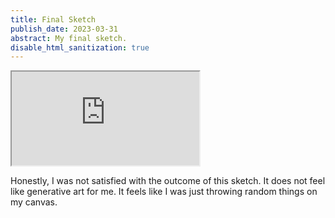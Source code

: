 ```yaml
---
title: Final Sketch
publish_date: 2023-03-31
abstract: My final sketch.
disable_html_sanitization: true
---
```

<iframe src="https://editor.p5js.org/sturrpzz/sketches/cfFPp3IeZ"></iframe>

Honestly, I was not satisfied with the outcome of this sketch. It does not feel like generative art for me. It feels like I was just throwing random things on my canvas. 